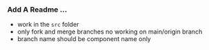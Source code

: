 ### Add A Readme ...
- work in the `src` folder 
- only fork and merge branches no working on main/origin branch
- branch name should be component name only